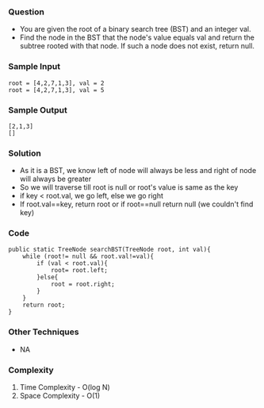 ### Question
- You are given the root of a binary search tree (BST) and an integer val. 
- Find the node in the BST that the node's value equals val and return the subtree rooted with that node. If such a node does not exist, return null.

### Sample Input
    root = [4,2,7,1,3], val = 2
    root = [4,2,7,1,3], val = 5

### Sample Output
    [2,1,3]
    []

### Solution
- As it is a BST, we know left of node will always be less and right of node will always be greater
- So we will traverse till root is null or root's value is same as the key
- if key < root.val, we go left, else we go right
- If root.val==key, return root or if root==null return null (we couldn't find key)

### Code
    public static TreeNode searchBST(TreeNode root, int val){
        while (root!= null && root.val!=val){
            if (val < root.val){
                root= root.left;
            }else{
                root = root.right;
            }
        }
        return root;
    }

### Other Techniques
- NA

### Complexity
1. Time Complexity - O(log N)
2. Space Complexity - O(1)
